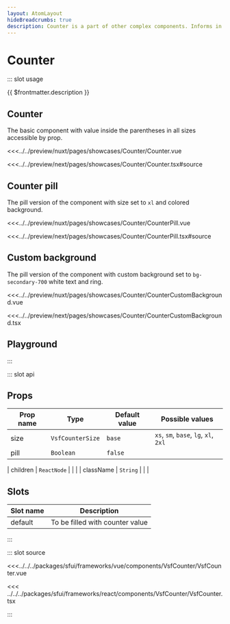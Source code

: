 ```yaml
---
layout: AtomLayout
hideBreadcrumbs: true
description: Counter is a part of other complex components. Informs in numerical (integer) form about the number of elements.
---
```

# Counter

::: slot usage

{{ $frontmatter.description }}

## Counter

The basic component with value inside the parentheses in all sizes accessible by prop. 

<Showcase showcase-name="Counter/Counter">

<!-- vue -->
<<<../../preview/nuxt/pages/showcases/Counter/Counter.vue
<!-- end vue -->
<!-- react -->
<<<../../preview/next/pages/showcases/Counter/Counter.tsx#source
<!-- end react -->
</Showcase>


## Counter pill

The pill version of the component with size set to `xl` and colored background. 

<Showcase showcase-name="Counter/CounterPill">

<!-- vue -->
<<<../../preview/nuxt/pages/showcases/Counter/CounterPill.vue
<!-- end vue -->
<!-- react -->
<<<../../preview/next/pages/showcases/Counter/CounterPill.tsx#source
<!-- end react -->
</Showcase>

## Custom background

The pill version of the component with custom background set to `bg-secondary-700` white text and ring.

<Showcase showcase-name="Counter/CounterCustomBackground">

<!-- vue -->
<<<../../preview/nuxt/pages/showcases/Counter/CounterCustomBackground.vue
<!-- end vue -->
<!-- react -->
<<<../../preview/next/pages/showcases/Counter/CounterCustomBackground.tsx
<!-- end react -->
</Showcase>

## Playground

<Generate />

:::

::: slot api
## Props

| Prop name | Type              | Default value | Possible values                       |
|-----------|-------------------|---------------|---------------------------------------|
| size      | `VsfCounterSize` | `base`        | `xs`, `sm`, `base`, `lg`, `xl`, `2xl` |
| pill      | `Boolean`         | `false`       |                                       |
<!-- react -->
| children  | `ReactNode`       |               |                                       |
| className | `String`          |               |                                       |
<!-- end react -->

<!-- vue -->
## Slots

| Slot name | Description                     |
| --------- | ------------------------------- |
| default   | To be filled with counter value |
<!-- end vue -->

:::

::: slot source
<SourceCode>
<!-- vue -->
<<<../../../packages/sfui/frameworks/vue/components/VsfCounter/VsfCounter.vue
<!-- end vue -->
<!-- react -->
<<< ../../../packages/sfui/frameworks/react/components/VsfCounter/VsfCounter.tsx
<!-- end react -->
</SourceCode>
:::
